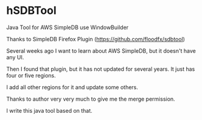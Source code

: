 hSDBTool
========

Java Tool for AWS SimpleDB use WindowBuilder

Thanks to SimpleDB Firefox Plugin (https://github.com/floodfx/sdbtool)

Several weeks ago I want to learn about AWS SimpleDB, but it doesn't have any UI. 

Then I found that plugin, but it has not updated for several years. It just has four or five regions.

I add all other regions for it and update some others.

Thanks to author very very much to give me the merge permission.

I write this java tool based on that. 

